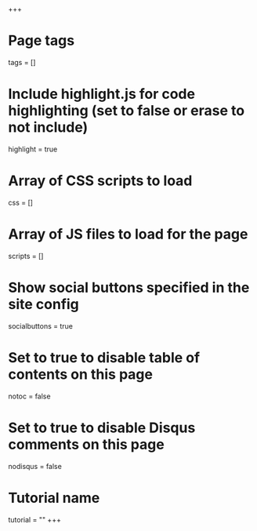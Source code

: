 +++
# Page tags
tags = []

# Include highlight.js for code highlighting (set to false or erase to not include)
highlight = true

# Array of CSS scripts to load
css = []

# Array of JS files to load for the page
scripts = []

# Show social buttons specified in the site config
socialbuttons = true

# Set to true to disable table of contents on this page
notoc = false

# Set to true to disable Disqus comments on this page
nodisqus = false

# Tutorial name
tutorial = ""
+++

